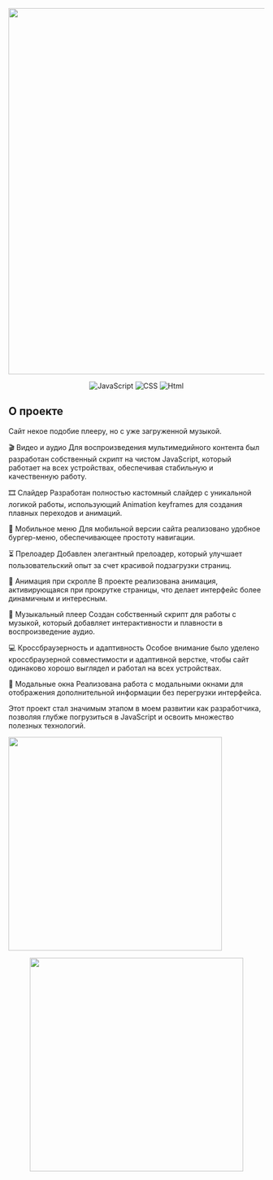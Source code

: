 <p align="center">
  <img src="https://i.ibb.co/LhgDCdC/Rectangle-6.png" alt="" width="720">
 </p>

<p align="center">
  <img src="https://img.shields.io/badge/-JavaScript-yellow" alt="JavaScript">
    <img src="https://img.shields.io/badge/-CSS-blueviolet" alt="CSS">
    <img src="https://img.shields.io/badge/-Html-orange" alt="Html">
</p>

## О проекте
  
Сайт некое подобие плееру, но с уже загруженной музыкой.

🎬 Видео и аудио
Для воспроизведения мультимедийного контента был разработан собственный скрипт на чистом JavaScript, который работает на всех устройствах, обеспечивая стабильную и качественную работу.

🎞️ Слайдер
Разработан полностью кастомный слайдер с уникальной логикой работы, использующий Animation keyframes для создания плавных переходов и анимаций.

🍔 Мобильное меню
Для мобильной версии сайта реализовано удобное бургер-меню, обеспечивающее простоту навигации.

⏳ Прелоадер
Добавлен элегантный прелоадер, который улучшает пользовательский опыт за счет красивой подзагрузки страниц.

📜 Анимация при скролле
В проекте реализована анимация, активирующаяся при прокрутке страницы, что делает интерфейс более динамичным и интересным.

🎵 Музыкальный плеер
Создан собственный скрипт для работы с музыкой, который добавляет интерактивности и плавности в воспроизведение аудио.

💻 Кроссбраузерность и адаптивность
Особое внимание было уделено кроссбраузерной совместимости и адаптивной верстке, чтобы сайт одинаково хорошо выглядел и работал на всех устройствах.

🔲 Модальные окна
Реализована работа с модальными окнами для отображения дополнительной информации без перегрузки интерфейса.

Этот проект стал значимым этапом в моем развитии как разработчика, позволяя глубже погрузиться в JavaScript и освоить множество полезных технологий.

 <img src="https://i.ibb.co/3vKfStD/91vw-XU9le-Dc.jpg" alt="" width="420"> 
 
 


 <p align="center">
  <img src="https://i.ibb.co/FqCMHSy/7wov-Kuo31-MM.jpg" alt="" width="420"> 
 </p> 
 



